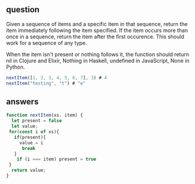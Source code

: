 ## question 
Given a sequence of items and a specific item in that sequence, return the item immediately following the item specified. If the item occurs more than once in a sequence, return the item after the first occurence. This should work for a sequence of any type.

When the item isn't present or nothing follows it, the function should return nil in Clojure and Elixir, Nothing in Haskell, undefined in JavaScript, None in Python.

``` javascript 
nextItem([1, 2, 3, 4, 5, 6, 7], 3) # 4
nextItem("testing", "t") # "e"
```

## answers
``` javascript
function nextItem(xs, item) {
  let present = false
  let value;
 for(const i of xs){
   if(present){
     value = i
      break
   }
    if (i === item) present = true
 }
  return value;
}
```